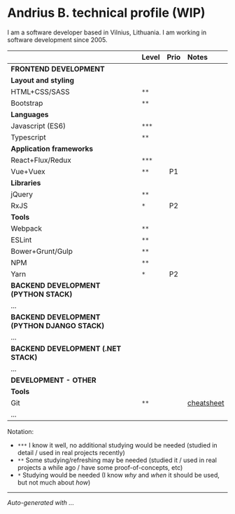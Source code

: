 # Andrius B. technical profile (WIP)

I am a software developer based in Vilnius, Lithuania. I am working in software development since 2005.

|                                               | Level | Prio | Notes                                 |
| :-------------------------------------------- | :---- | :--: | :------------------------------------ |
| **FRONTEND DEVELOPMENT**                      |       |      |                                       |
| **Layout and styling**                        |       |      |                                       |
| HTML+CSS/SASS                                 | `**`  |      |                                       |
| Bootstrap                                     | `**`  |      |                                       |
| **Languages**                                 |       |      |                                       |
| Javascript (ES6)                              | `***` |      |                                       |
| Typescript                                    | `**`  |      |                                       |
| **Application frameworks**                    |       |      |                                       |
| React+Flux/Redux                              | `***` |      |                                       |
| Vue+Vuex                                      | `**`  |  P1  |                                       |
| **Libraries**                                 |       |      |                                       |
| jQuery                                        | `**`  |      |                                       |
| RxJS                                          | `*`   |  P2  |                                       |
| **Tools**                                     |       |      |                                       |
| Webpack                                       | `**`  |      |                                       |
| ESLint                                        | `**`  |      |                                       |
| Bower+Grunt/Gulp                              | `**`  |      |                                       |
| NPM                                           | `**`  |      |                                       |
| Yarn                                          | `*`   |  P2  |                                       |
| **BACKEND DEVELOPMENT (PYTHON STACK)**        |       |      |                                       |
| ...                                           |       |      |                                       |
| **BACKEND DEVELOPMENT (PYTHON DJANGO STACK)** |       |      |                                       |
| ...                                           |       |      |                                       |
| **BACKEND DEVELOPMENT (.NET STACK)**          |       |      |                                       |
| ...                                           |       |      |                                       |
| **DEVELOPMENT - OTHER**                       |       |      |                                       |
| **Tools**                                     |       |      |                                       |
| Git                                           | `**`  |      | [cheatsheet](notes/git/cheatsheet.md) |
| ...                                           |       |      |                                       |

Notation:

- `***` I know it well, no additional studying would be needed (studied in detail / used in real projects recently)
- `**` Some studying/refreshing may be needed (studied it / used in real projects a while ago / have some proof-of-concepts, etc)
- `*` Studying would be needed (I know _why_ and _when_ it should be used, but not much about _how_)

---

_Auto-generated with ..._
